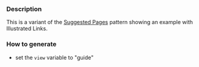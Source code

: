 ### Description
This is a variant of the [Suggested Pages](./?p=organisms-suggested-pages) pattern showing an example with Illustrated Links.

### How to generate
* set the `view` variable to "guide"
